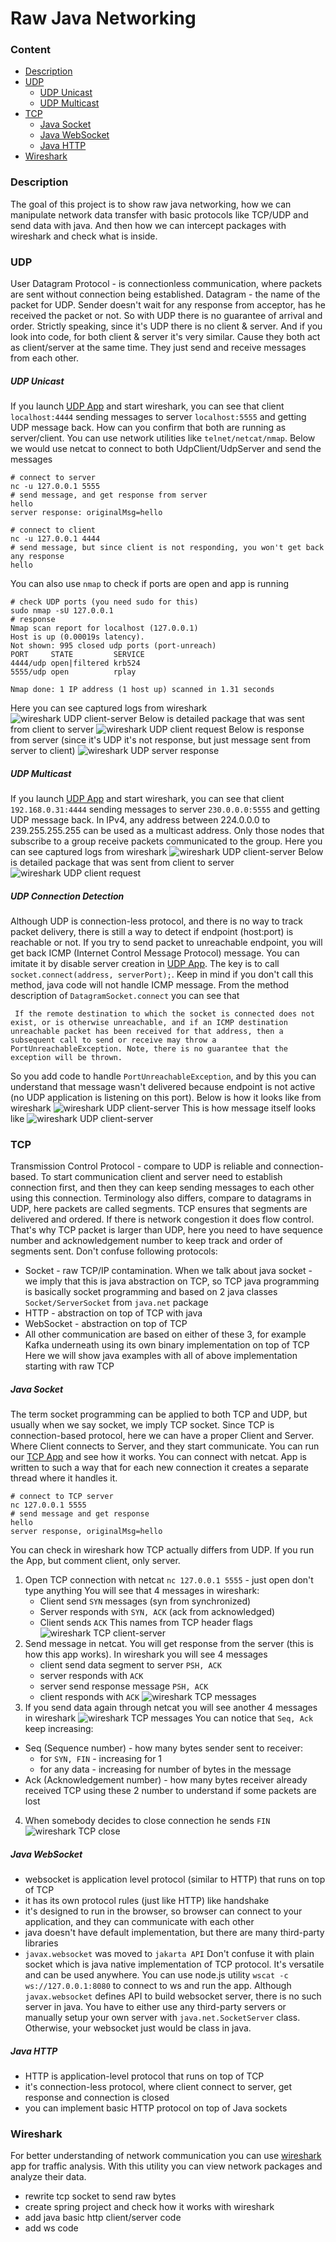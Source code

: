 # Raw Java Networking

### Content
* [Description](#description)
* [UDP](#udp)
    * [UDP Unicast](#udp-unicast)
    * [UDP Multicast](#udp-multicast)
* [TCP](#tcp)
    * [Java Socket](#java-socket)
    * [Java WebSocket](#java-websocket)
    * [Java HTTP](#java-http)
* [Wireshark](#wireshark)

### Description
The goal of this project is to show raw java networking, how we can manipulate network data transfer with basic protocols like TCP/UDP and send data with java. And then how we can intercept packages with wireshark and check what is inside.

### UDP
User Datagram Protocol - is connectionless communication, where packets are sent without connection being established. Datagram - the name of the packet for UDP. Sender doesn't wait for any response from acceptor, has he received the packet or not. So with UDP there is no guarantee of arrival and order.
Strictly speaking, since it's UDP there is no client & server. And if you look into code, for both client & server it's very similar. Cause they both act as client/server at the same time. They just send and receive messages from each other.

##### UDP Unicast
If you launch [UDP App](/src/main/java/com/network/raw/udp/unicast/App.java) and start wireshark, you can see that client `localhost:4444` sending messages to server `localhost:5555` and getting UDP message back.
How can you confirm that both are running as server/client. You can use network utilities like `telnet/netcat/nmap`. Below we would use netcat to connect to both UdpClient/UdpServer and send the messages
```shell
# connect to server
nc -u 127.0.0.1 5555
# send message, and get response from server
hello
server response: originalMsg=hello

# connect to client
nc -u 127.0.0.1 4444
# send message, but since client is not responding, you won't get back any response
hello
```
You can also use `nmap` to check if ports are open and app is running
```shell
# check UDP ports (you need sudo for this)
sudo nmap -sU 127.0.0.1
# response
Nmap scan report for localhost (127.0.0.1)
Host is up (0.00019s latency).
Not shown: 995 closed udp ports (port-unreach)
PORT     STATE         SERVICE
4444/udp open|filtered krb524
5555/udp open          rplay

Nmap done: 1 IP address (1 host up) scanned in 1.31 seconds
```

Here you can see captured logs from wireshark
![wireshark UDP client-server](/data/wireshark-udp-client-server.png)
Below is detailed package that was sent from client to server
![wireshark UDP client request](/data/wireshark-udp-client-request.png)
Below is response from server (since it's UDP it's not response, but just message sent from server to client)
![wireshark UDP server response](/data/wireshark-udp-server-response.png)

##### UDP Multicast
If you launch [UDP App](/src/main/java/com/network/raw/udp/multicast/App.java) and start wireshark, you can see that client `192.168.0.31:4444` sending messages to server `230.0.0.0:5555` and getting UDP message back.
In IPv4, any address between 224.0.0.0 to 239.255.255.255 can be used as a multicast address. Only those nodes that subscribe to a group receive packets communicated to the group.
Here you can see captured logs from wireshark
![wireshark UDP client-server](/data/wireshark-udp-multicast.png)
Below is detailed package that was sent from client to server
![wireshark UDP client request](/data/wireshark-udp-multicast-message.png)

##### UDP Connection Detection
Although UDP is connection-less protocol, and there is no way to track packet delivery, there is still a way to detect if endpoint (host:port) is reachable or not. If you try to send packet to unreachable endpoint, you will get back ICMP (Internet Control Message Protocol) message.
You can imitate it by disable server creation in [UDP App](/src/main/java/com/network/raw/udp/unicast/App.java). The key is to call `socket.connect(address, serverPort);`. Keep in mind if you don't call this method, java code will not handle ICMP message. From the method description of `DatagramSocket.connect` you can see that
```
 If the remote destination to which the socket is connected does not exist, or is otherwise unreachable, and if an ICMP destination unreachable packet has been received for that address, then a subsequent call to send or receive may throw a PortUnreachableException. Note, there is no guarantee that the exception will be thrown.
```
So you add code to handle `PortUnreachableException`, and by this you can understand that message wasn't delivered because endpoint is not active (no UDP application is listening on this port).
Below is how it looks like from wireshark
![wireshark UDP client-server](/data/wireshark-udp-icmp-response.png)
This is how message itself looks like
![wireshark UDP client-server](/data/wireshark-udp-icmp-message.png)

### TCP
Transmission Control Protocol - compare to UDP is reliable and connection-based. To start communication client and server need to establish connection first, and then they can keep sending messages to each other using this connection. Terminology also differs, compare to datagrams in UDP, here packets are called segments. TCP ensures that segments are delivered and ordered. If there is network congestion it does flow control. That's why TCP packet is larger than UDP, here you need to have sequence number and acknowledgement number to keep track and order of segments sent.
Don't confuse following protocols:
* Socket - raw TCP/IP contamination. When we talk about java socket - we imply that this is java abstraction on TCP, so TCP java programming is basically socket programming and based on 2 java classes `Socket/ServerSocket` from `java.net` package
* HTTP - abstraction on top of TCP with java
* WebSocket - abstraction on top of TCP
* All other communication are based on either of these 3, for example Kafka underneath using its own binary implementation on top of TCP
Here we will show java examples with all of above implementation starting with raw TCP

##### Java Socket
The term socket programming can be applied to both TCP and UDP, but usually when we say socket, we imply TCP socket. Since TCP is connection-based protocol, here we can have a proper Client and Server. Where Client connects to Server, and they start communicate. You can run our [TCP App](/src/main/java/com/network/raw/tcp/socket/App.java) and see how it works. You can connect with netcat. App is written to such a way that for each new connection it creates a separate thread where it handles it.
```shell
# connect to TCP server
nc 127.0.0.1 5555
# send message and get response
hello
server response, originalMsg=hello
```
You can check in wireshark how TCP actually differs from UDP. If you run the App, but comment client, only server.
1. Open TCP connection with netcat `nc 127.0.0.1 5555` - just open don't type anything
You will see that 4 messages in wireshark:
   * Client send `SYN` messages (syn from synchronized)
   * Server responds with `SYN, ACK` (ack from acknowledged)
   * Client sends `ACK`
This names from TCP header flags
![wireshark TCP client-server](/data/wireshark-tcp-open-connection.png)
2. Send message in netcat. You will get response from the server (this is how this app works). In wireshark you will see 4 messages
   * client send data segment to server `PSH, ACK`
   * server responds with `ACK`
   * server send response message `PSH, ACK`
   * client responds with `ACK`
![wireshark TCP messages](/data/wireshark-tcp-4-messages.png)
3. If you send data again through netcat you will see another 4 messages in wireshark
![wireshark TCP messages](/data/wireshark-tcp-4-messages-2.png)
You can notice that `Seq, Ack` keep increasing:
* Seq (Sequence number) - how many bytes sender sent to receiver:
  * for `SYN, FIN` - increasing for 1
  * for any data - increasing for number of bytes in the message
* Ack (Acknowledgement number) - how many bytes receiver already received
TCP using these 2 number to understand if some packets are lost
4. When somebody decides to close connection he sends `FIN`
![wireshark TCP close](/data/wireshark-tcp-close-connection.png)

##### Java WebSocket
* websocket is application level protocol (similar to HTTP) that runs on top of TCP
* it has its own protocol rules (just like HTTP) like handshake
* it's designed to run in the browser, so browser can connect to your application, and they can communicate with each other
* java doesn't have default implementation, but there are many third-party libraries
* `javax.websocket` was moved to `jakarta API`
Don't confuse it with plain socket which is java native implementation of TCP protocol. It's versatile and can be used anywhere.
You can use node.js utility `wscat -c ws://127.0.0.1:8080` to connect to ws and run the app.
Although `javax.websocket` defines API to build websocket server, there is no such server in java. You have to either use any third-party servers or manually setup your own server with `java.net.SocketServer` class. Otherwise, your websocket just would be class in java.
  

##### Java HTTP
* HTTP is application-level protocol that runs on top of TCP
* it's connection-less protocol, where client connect to server, get response and connection is closed
* you can implement basic HTTP protocol on top of Java sockets

### Wireshark
For better understanding of network communication you can use [wireshark](https://www.wireshark.org) app for traffic analysis. With this utility you can view network packages and analyze their data.

* rewrite tcp socket to send raw bytes
* create spring project and check how it works with wireshark
* add java basic http client/server code
* add ws code